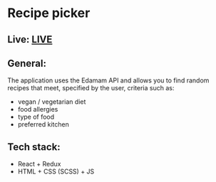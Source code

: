 # Recipe picker

## Live: [LIVE](http://recipepicker.netlify.app)

## General:

The application uses the Edamam API and allows you to find random recipes that meet, specified by the user, criteria such as:
- vegan / vegetarian diet
- food allergies
- type of food
- preferred kitchen

## Tech stack:

- React + Redux
- HTML + CSS (SCSS) + JS